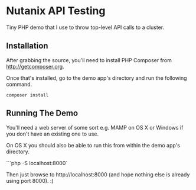 # Nutanix API Testing

Tiny PHP demo that I use to throw top-level API calls to a cluster.

## Installation

After grabbing the source, you'll need to install PHP Composer from http://getcomposer.org.

Once that's installed, go to the demo app's directory and run the following command.

```composer install```

## Running The Demo

You'll need a web server of some sort e.g. MAMP on OS X or Windows if you don't have an existing one to use.

On OS X you should also be able to run this from within the demo app's directory.

```php -S localhost:8000`

Then just browse to http://localhost:8000 (and hope nothing else is already using port 8000).  :)